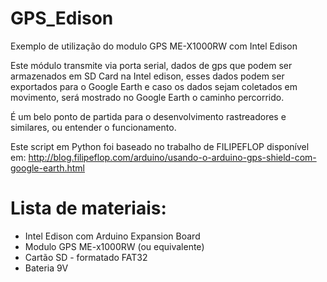 # GPS_Edison

Exemplo de utilização do modulo GPS ME-X1000RW com Intel Edison

Este módulo transmite via porta serial, dados de gps que podem ser armazenados em SD Card na Intel edison, esses dados podem ser exportados para o Google Earth e caso os dados sejam coletados em movimento, será mostrado no Google Earth o caminho percorrido.

É um belo ponto de partida para o desenvolvimento rastreadores e similares, ou entender o funcionamento.

Este script em Python foi baseado no trabalho de FILIPEFLOP
disponível em:
http://blog.filipeflop.com/arduino/usando-o-arduino-gps-shield-com-google-earth.html

# Lista de materiais:

- Intel Edison com Arduino Expansion Board
- Modulo GPS ME-x1000RW (ou equivalente)
- Cartão SD - formatado FAT32
- Bateria 9V
